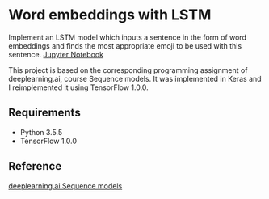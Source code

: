 # Word embeddings with LSTM


Implement an LSTM model which inputs a sentence in the form of word embeddings and finds the most appropriate emoji to be used with this sentence.
[Jupyter Notebook](https://nbviewer.jupyter.org/github/vgkortsas/NLP_projects/blob/master/Word_embeddings_LSTM/Word_embeddings_LSTM.ipynb)

This project is based on the corresponding programming assignment of deeplearning.ai, course Sequence models. It was implemented in Keras and I reimplemented it using TensorFlow 1.0.0.

## Requirements
- Python 3.5.5
- TensorFlow 1.0.0

## Reference
[deeplearning.ai Sequence models](https://www.coursera.org/learn/nlp-sequence-models)
